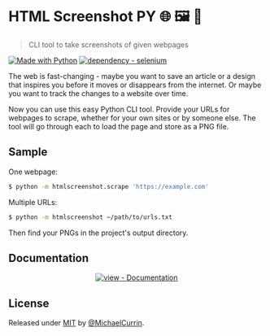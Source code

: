 # HTML Screenshot PY 🌐 🖼 🐍
> CLI tool to take screenshots of given webpages

[![Made with Python](https://img.shields.io/badge/Python->=3.6-blue?logo=python&logoColor=white)](https://python.org)
[![dependency - selenium](https://img.shields.io/badge/selenium-3-blue)](https://pypi.org/project/selenium)

The web is fast-changing - maybe you want to save an article or a design that inspires you before it moves or disappears from the internet. Or maybe you want to track the changes to a website over time.

Now you can use this easy Python CLI tool. Provide your URLs for webpages to scrape, whether for your own sites or by someone else. The tool will go through each to load the page and store as a PNG file.


## Sample

One webpage:

```sh
$ python -m htmlscreenshot.scrape 'https://example.com'
```

Multiple URLs:

```sh
$ python -m htmlscreenshot ~/path/to/urls.txt
```

Then find your PNGs in the project's output directory.


## Documentation

<div align="center">

[![view - Documentation](https://img.shields.io/badge/view-Online_Documentation-blue?style=for-the-badge)](https://michaelcurrin.github.io/html-screenshot-py/ "Go to docs site")

</div>


## License

Released under [MIT](/LICENSE) by [@MichaelCurrin](https://github.com/MichaelCurrin).
